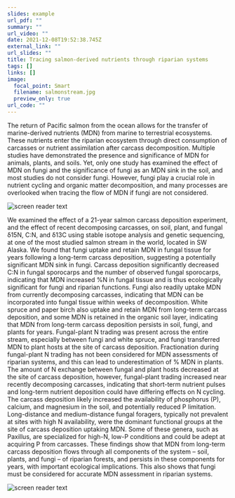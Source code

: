 ```yaml
---
slides: example
url_pdf: ""
summary: ""
url_video: ""
date: 2021-12-08T19:52:38.745Z
external_link: ""
url_slides: ""
title: Tracing salmon-derived nutrients through riparian systems
tags: []
links: []
image:
  focal_point: Smart
  filename: salmonstream.jpg
  preview_only: true
url_code: ""
---
```

The return of Pacific salmon from the ocean allows for the transfer of marine-derived nutrients (MDN) from marine to terrestrial ecosystems. These nutrients enter the riparian ecosystem through direct consumption of carcasses or nutrient assimilation after carcass decomposition. Multiple studies have demonstrated the presence and significance of MDN for animals, plants, and soils. Yet, only one study has examined the effect of MDN on fungi and the significance of fungi as an MDN sink in the soil, and most studies do not consider fungi. However, fungi play a crucial role in nutrient cycling and organic matter decomposition, and many processes are overlooked when tracing the flow of MDN if fungi are not considered. 

![screen reader text](fishandfungi.jpg "Flow of nutrients into fungal-plant system")

We examined the effect of a 21-year salmon carcass deposition experiment, and the effect of recent decomposing carcasses, on soil, plant, and fungal δ15N, C:N, and δ13C using stable isotope analysis and genetic sequencing, at one of the most studied salmon stream in the world, located in SW Alaska. We found that fungi uptake and retain MDN in fungal tissue for years following a long-term carcass deposition, suggesting a potentially significant MDN sink in fungi. Carcass deposition significantly decreased C:N in fungal sporocarps and the number of observed fungal sporocarps, indicating that MDN increased %N in fungal tissue and is thus ecologically significant for fungi and riparian functions. Fungi also readily uptake MDN from currently decomposing carcasses, indicating that MDN can be incorporated into fungal tissue within weeks of decomposition. White spruce and paper birch also uptake and retain MDN from long-term carcass deposition, and some MDN is retained in the organic soil layer, indicating that MDN from long-term carcass deposition persists in soil, fungi, and plants for years. Fungal-plant N trading was present across the entire stream, especially between fungi and white spruce, and fungi transferred MDN to plant hosts at the site of carcass deposition. Fractionation during fungal-plant N trading has not been considered for MDN assessments of riparian systems, and this can lead to underestimation of % MDN in plants. The amount of N exchange between fungal and plant hosts decreased at the site of carcass deposition, however, fungal-plant trading increased near recently decomposing carcasses, indicating that short-term nutrient pulses and long-term nutrient deposition could have differing effects on N cycling. The carcass deposition likely increased the availability of phosphorus (P), calcium, and magnesium in the soil, and potentially reduced P limitation. Long-distance and medium-distance fungal foragers, typically not prevalent at sites with high N availability, were the dominant functional groups at the site of carcass deposition uptaking MDN. Some of these genera, such as Paxillus, are specialized for high-N, low-P conditions and could be adept at acquiring P from carcasses. These findings show that MDN from long-term carcass deposition flows through all components of the system – soil, plants, and fungi – of riparian forests, and persists in these components for years, with important ecological implications. This also shows that fungi must be considered for accurate MDN assessment in riparian systems. 

![screen reader text](sockeyemushroom.jpg "A mushroom near a decomposing salmon carcass")
